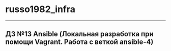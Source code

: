 # russo1982_infra
---
## ДЗ №13 Ansible (Локальная разработка при помощи Vagrant. Работа с веткой ansible-4)
